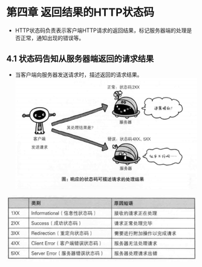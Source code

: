 # 第四章 返回结果的HTTP状态码
* HTTP状态码负责表示客户端HTTP请求的返回结果，标记服务器端的处理是否正常，通知出现的错误等。

## 4.1 状态码告知从服务器端返回的请求结果
* 当客户端向服务器发送请求时，描述返回的请求结果。
![](响应的状态码可描述请求的处理结果.png)

![](状态码类别.png)
































